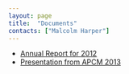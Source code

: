 ```yaml
---
layout: page
title:  "Documents"
contacts: ["Malcolm Harper"]
---
```


* [Annual Report for 2012](./documents/annual-report-2012.pdf)
* [Presentation from APCM 2013](./documents/apcm-2013.pdf)